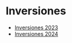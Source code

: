 # Inversiones

* [Inversiones 2023](Inversiones_2023.ods)
* [Inversiones 2024](Inversiones_2024.ods)
